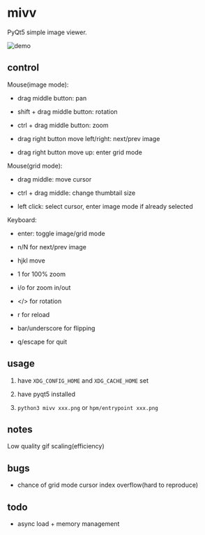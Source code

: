 # mivv

PyQt5 simple image viewer.

![demo](https://asrcpq.github.io/resources/2111/mivv_demo.gif)

## control

Mouse(image mode):

* drag middle button: pan

* shift + drag middle button: rotation

* ctrl + drag middle button: zoom

* drag right button move left/right: next/prev image

* drag right button move up: enter grid mode

Mouse(grid mode):

* drag middle: move cursor

* ctrl + drag middle: change thumbtail size

* left click: select cursor, enter image mode if already selected

Keyboard:

* enter: toggle image/grid mode

* n/N for next/prev image

* hjkl move

* 1 for 100% zoom

* i/o for zoom in/out

* \</\> for rotation

* r for reload

* bar/underscore for flipping

* q/escape for quit

## usage

1. have `XDG_CONFIG_HOME` and `XDG_CACHE_HOME` set

2. have pyqt5 installed

3. `python3 mivv xxx.png` or `hpm/entrypoint xxx.png`

## notes

Low quality gif scaling(efficiency)

## bugs

* chance of grid mode cursor index overflow(hard to reproduce)

## todo

* async load + memory management
